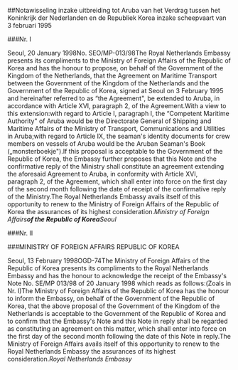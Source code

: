 <meta http-equiv='Content-Type' content='text/html; charset=utf-8' />

##Notawisseling inzake uitbreiding tot Aruba van het Verdrag tussen het Koninkrijk der Nederlanden en de Republiek Korea inzake scheepvaart van 3 februari 1995

###Nr. I 

Seoul, 20 January 1998No. SEO/MP-013/98The Royal Netherlands Embassy presents its compliments to the Ministry of Foreign Affairs of the Republic of Korea and has the honour to propose, on behalf of the Government of the Kingdom of the Netherlands, that the Agreement on Maritime Transport between the Government of the Kingdom of the Netherlands and the Government of the Republic of Korea, signed at Seoul on 3 February 1995 and hereinafter referred to as “the Agreement", be extended to Aruba, in accordance with Article XVI, paragraph 2, of the Agreement.With a view to this extension:with regard to Article I, paragraph I, the “Competent Maritime Authority" of Aruba would be the Directorate General of Shipping and Maritime Affairs of the Ministry of Transport, Communications and Utilities in Aruba;with regard to Article IX, the seaman's identity documents for crew members on vessels of Aruba would be the Aruban Seaman's Book („monsterboekje").If this proposal is acceptable to the Government of the Republic of Korea, the Embassy further proposes that this Note and the confirmative reply of the Ministry shall constitute an agreement extending the aforesaid Agreement to Aruba, in conformity with Article XVI, paragraph 2, of the Agreement, which shall enter into force on the first day of the second month following the date of receipt of the confirmative reply of the Ministry.The Royal Netherlands Embassy avails itself of this opportunity to renew to the Ministry of Foreign Affairs of the Republic of Korea the assurances of its highest consideration.*Ministry of Foreign Affairs**of the Republic of Korea**Seoul*

###Nr. II 

###MINISTRY OF FOREIGN AFFAIRS REPUBLIC OF KOREA

Seoul, 13 February 1998OGD-74The Ministry of Foreign Affairs of the Republic of Korea presents its compliments to the Royal Netherlands Embassy and has the honour to acknowledge the receipt of the Embassy's Note No. SE/MP 013/98 of 20 January 1998 which reads as follows:(Zoals in Nr. I)The Ministry of Foreign Affairs of the Republic of Korea has the honour to inform the Embassy, on behalf of the Government of the Republic of Korea, that the above proposal of the Government of the Kingdom of the Netherlands is acceptable to the Government of the Republic of Korea and to confirm that the Embassy's Note and this Note in reply shall be regarded as constituting an agreement on this matter, which shall enter into force on the first day of the second month following the date of this Note in reply.The Ministry of Foreign Affairs avails itself of this opportunity to renew to the Royal Netherlands Embassy the assurances of its highest consideration.*Royal Netherlands Embassy*
